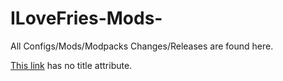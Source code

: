 # ILoveFries-Mods-
All Configs/Mods/Modpacks Changes/Releases are found here.

[This link](http://example.net/) has no title attribute.
